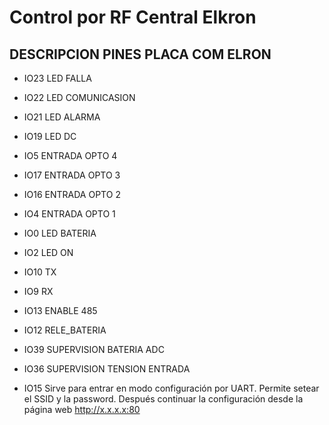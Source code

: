 # Control por RF Central Elkron



## DESCRIPCION PINES PLACA COM ELRON
- IO23	LED FALLA
- IO22	LED COMUNICASION
- IO21	LED ALARMA
- IO19	LED DC
- IO5		ENTRADA OPTO 4
- IO17	ENTRADA OPTO 3
- IO16	ENTRADA OPTO 2
- IO4		ENTRADA OPTO 1
- IO0		LED BATERIA
- IO2 	LED ON
- IO10	TX
- IO9		RX
- IO13	ENABLE 485
- IO12	RELE_BATERIA
- IO39	SUPERVISION BATERIA ADC
- IO36	SUPERVISION TENSION ENTRADA



- IO15 Sirve para entrar en modo configuración por UART.
  Permite setear el SSID y la password.
  Después continuar la configuración desde la página web http://x.x.x.x:80
  